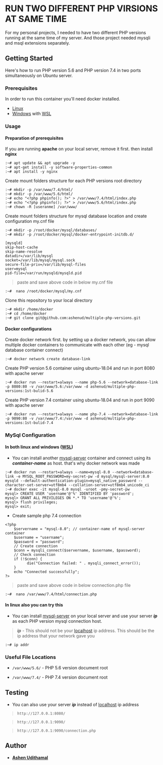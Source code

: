 # RUN TWO DIFFERENT PHP VIRSIONS AT SAME TIME

For my personal projects, I needed to have two different PHP versions running at the same time of my server. And those project needed mysqli and msql extensions separately.

## Getting Started

Here's how to run PHP version 5.6 and PHP version 7.4 in two ports simultaneously on Ubuntu server.

### Prerequisites


In order to run this container you'll need docker installed.

* [Linux](https://docs.docker.com/linux/started/)
* [Windows](https://docs.docker.com/windows/started) with [WSL](https://docs.microsoft.com/en-us/windows/wsl)

### Usage

#### Preparation of prerequisites

If you are running  **apache** on your local server, remove it first. then install **nginx**

```shell
:~# apt update && apt upgrade -y
:~# apt-get install -y software-properties-common
:~# apt install -y nginx
```

Create mount folders structure for each PHP versions root directory

```shell
:~# mkdir -p /var/www/7.4/html/
:~# mkdir -p /var/www/5.6/html/
:~# echo "<?php phpinfo(); ?>" > /var/www/7.4/html/index.php
:~# echo "<?php phpinfo(); ?>" > /var/www/5.6/html/index.php
:~# chown -R [useranme] /var/www/
```

Create mount folders structure for mysql database location and create configuration my.cnf file

```shell
:~# mkdir -p /root/docker/mysql/databases/
:~# mkdir -p /root/docker/mysql/docker-entrypoint-initdb.d/
```

```shel
[mysqld]
skip-host-cache
skip-name-resolve
datadir=/var/lib/mysql
socket=/var/lib/mysql/mysql.sock
secure-file-priv=/var/lib/mysql-files
user=mysql
pid-file=/var/run/mysqld/mysqld.pid
```
> paste and save above code in below my.cnf file
```shel
:~#  nano /root/docker/mysql/my.cnf
```

Clone this repository to your local directory

```shell
:~# mkdir /home/docker
:~# cd /home/docker
:~# git clone git@github.com:ashenud/multiple-php-versions.git
```

#### Docker configurations

Create docker network first. by setting up a docker network, you can allow multiple docker containers to communicate with each other (eg - mysql database container connect)

```shell
:~# docker network create database-link
```

Create PHP version 5.6 container using ubuntu-18.04 and run in port 8080 with apache server

```shell
:~# docker run --restart=always --name php-5.6 --network=database-link -p 8080:80 -v /var/www/5.6:/var/www -d ashenud/multiple-php-versions:1st-bulid-5.6
```

Create PHP version 7.4 container using ubuntu-18.04 and run in port 9090 with apache server

```shell
:~# docker run --restart=always --name php-7.4 --network=database-link -p 9090:80 -v /var/www/7.4:/var/www -d ashenud/multiple-php-versions:1st-bulid-7.4
```

### MySql Configuration

#### In both linux and windows ([WSL](https://docs.microsoft.com/en-us/windows/wsl))

* You can install another [mysql-server](https://hub.docker.com/r/mysql/mysql-server) container and connect using its **_container-name_** as host. that's why docker network was made 

```shel
:~# docker run --restart=always --name=mysql-8.0 --network=database-link -e MYSQL_ROOT_PASSWORD=my-secret-pw -d mysql/mysql-server:8.0 mysqld --default-authentication-plugin=mysql_native_password --character-set-server=utf8mb4 --collation-server=utf8mb4_unicode_ci
:~# docker exec -it mysql-8.0 mysql -uroot -pmy-secret-pw
mysql> CREATE USER 'username'@'%' IDENTIFIED BY 'password';
mysql> GRANT ALL PRIVILEGES ON *.* TO 'username'@'%';
mysql> flush privileges;
mysql> exit;
```
* Create sample php 7.4 connection

```shel
<?php
    $servername = "mysql-8.0"; // container-name of mysql-server container
    $username = "username";
    $password = "password";
    // Create connection
    $conn = mysqli_connect($servername, $username, $password);
    // Check connection
    if (!$conn) {
          die("Connection failed: " . mysqli_connect_error());
    }
    echo "Connected successfully";
?>
```
> paste and save above code in below connection.php file
```shel
:~#  nano /var/www/7.4/html/connection.php
```
#### In linux also you can try this

* You can install [mysql-server](https://dev.mysql.com/doc/mysql-getting-started/en/) on your local server and use your server **_ip_** as each PHP version mysql connection host.

>**_ip_** - This should not be your [localhost](http://127.0.0.1) ip address. This should be the ip address that your network gave you

```shell
:~# ip addr
```
[comment]: # (* Also you can install mysql-server inside window and use your server ip as each PHP version mysql connection host.)

### Useful File Locations

* `/var/www/5.6/` - PHP 5.6 version document root
  
* `/var/www/7.4/` - PHP 7.4 version document root

## Testing

* You can also use your server **_ip_** instead of [localhost](http://127.0.0.1) ip address

>`http://127.0.0.1:8080/`

>`http://127.0.0.1:9090/`

>`http://127.0.0.1:9090/connection.php`

## Author

* **[Ashen Udithamal](https://www.linkedin.com/in/ashenud/)** 
